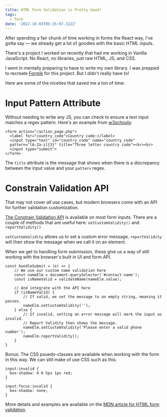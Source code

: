 ```yaml
---
title: HTML Form Validation is Pretty Good!
tags:
  - Tech
date: '2022-10-03T05:35:07.322Z'
---
```


After spending a fair chunk of time working in forms the React way, I've gotta say — we already get a lot of goodies with the basic HTML inputs.

There's a project I worked on recently that had me working in Vanilla JavaScript. No React, no libraries, just raw HTML, JS, and CSS.

I went in mentally preparing to have to write my own library. I was prepped to recreate [Formik](https://formik.org/) for this project. But I didn't really have to!

Here are some of the niceties that saved me a ton of time:

# Input Pattern Attribute

Without needing to write any JS, you can check to ensure a text input matches a regex pattern. Here's an example from [w3schools](https://www.w3schools.com/tags/att_input_pattern.asp):

```
<form action="/action_page.php">
  <label for="country_code">Country code:</label>
  <input type="text" id="country_code" name="country_code"
  pattern="[A-Za-z]{3}" title="Three letter country code"><br><br>
  <input type="submit">
</form>

```

The `title` attribute is the message that shows when there is a discrepancy between the input value and your `pattern` regex.

# Constrain Validation API

That may not cover _all_ use cases, but modern browsers come with an API for further validation customization.

[The Constrain Validation API](https://developer.mozilla.org/en-US/docs/Learn/Forms/Form_validation#validating_forms_using_javascript) is available on most form inputs. There are a couple of methods that are useful here: `setCustomValidity()` and `reportValidity()`

`setCustomValidity` allows us to set a custom error message. `reportValidity` will then show the message when we call it on an element.

When we get to handling form submission, these give us a way of still working with the browser's built in UI and form API.

```
const handleSubmit = (e) => {
	// We use our custom name validation here
	const nameElm = document.querySelector('#contact-name');
	const isNameValid = validateName(nameElm.value);

	// And integrate with the API here
	if (isNameValid) {
		// If valid, we set the message to an empty string, meaning it passes.
		nameElm.setCustomValidity('');
	} else {
		// If invalid, setting an error message will mark the input as invalid.
		// Report Validity then shows the message.
		nameElm.setCustomValidity('Please enter a valid phone number');
		nameElm.reportValidity();
	}
}

```

Bonus: The CSS psuedo-classes are available when working with the form in this way. We can still make of use CSS such as this:

```
input:invalid {
  box-shadow: 0 0 5px 1px red;
}

input:focus:invalid {
  box-shadow: none;
}

```

More details and examples are available on the [MDN article for HTML form validation](https://developer.mozilla.org/en-US/docs/Learn/Forms/Form_validation#validating_forms_using_javascript).
